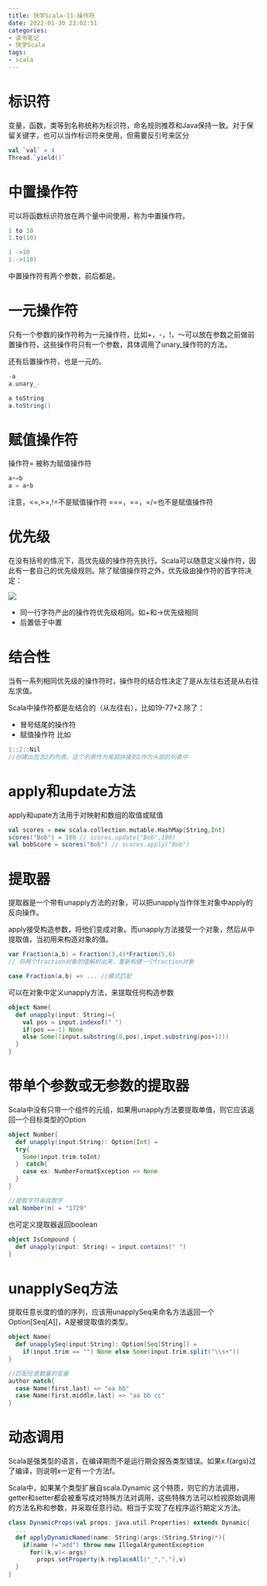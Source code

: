 ```yaml
---
title: 快学Scala-11-操作符
date: 2022-01-30 23:02:51
categories:
- 读书笔记
- 快学Scala
tags:
- scala
---
```



# 标识符

变量，函数，类等到名称统称为标识符，命名规则推荐和Java保持一致。对于保留关键字，也可以当作标识符来使用，但需要反引号来区分

```scala
val `val` = 4
Thread.`yield()`
```

# 中置操作符

可以将函数标识符放在两个量中间使用，称为中置操作符。

```scala
1 to 10
1.to(10)

1 ->10
1.->(10)
```
中置操作符有两个参数，前后都是。
# 一元操作符

只有一个参数的操作符称为一元操作符，比如+，-，!，～可以放在参数之前做前置操作符，这些操作符只有一个参数，具体调用了unary_操作符的方法。

还有后置操作符，也是一元的。

```scala
-a
a.unary_-

a toString
a.toString()
```

# 赋值操作符

操作符= 被称为赋值操作符

```scala
a+=b
a = a+b
```
注意，<=,>=,!=不是赋值操作符
===，==，=/=也不是赋值操作符

# 优先级

在没有括号的情况下，高优先级的操作符先执行。Scala可以随意定义操作符，因此有一套自己的优先级规则。除了赋值操作符之外，优先级由操作符的首字符决定：

![](1.png)

* 同一行字符产出的操作符优先级相同。如+和->优先级相同
* 后置低于中置
# 结合性

当有一系列相同优先级的操作符时，操作符的结合性决定了是从左往右还是从右往左求值。

Scala中操作符都是左结合的（从左往右），比如19-77+2.除了：

* 冒号结尾的操作符
* 赋值操作符
比如

```scala
1::2::Nil
//创建出包含2的列表，这个列表作为尾部拼接到1作为头部的列表中
```

# apply和update方法

apply和upate方法用于对映射和数组的取值或赋值

```scala
val scores = new scala.collection.mutable.HashMap[String,Int]
scores("Bob") = 100 // scores.update("Bob",100)
val bobScore = scores("Bob") // scores.apply("Bob")
```

# 提取器

提取器是一个带有unapply方法的对象，可以把unapply当作伴生对象中apply的反向操作。

apply接受构造参数，将他们变成对象。而unapply方法接受一个对象，然后从中提取值，当初用来构造对象的值。

```scala
var Fraction(a,b) = Fraction(3,4)*Fraction(5,6)
// 将两个fraction对象的值解析出来，重新构建一个fraction对象

case Fraction(a,b) => ... //模式匹配
```
可以在对象中定义unapply方法，来提取任何构造参数
```scala
object Name{
  def unapply(input: String)={
    val pos = input.indexof(" ")
    if(pos ==-1) None
    else Some((input.substring(0,pos),input.substring(pos+1)))
  }
}
```

# 带单个参数或无参数的提取器

 Scala中没有只带一个组件的元组，如果用unapply方法要提取单值，则它应该返回一个目标类型的Option

```scala
object Number{
  def unapply(input:String): Option[Int] =
  try{
    Some(input.trim.toInt)
  }  catch{
    case ex: NumberFormatException => None
  }
}

//提取字符串成数字
val Nomber(n) = "1729"
```
也可定义提取器返回boolean
```scala
object IsCompound {
  def unapply(input: String) = input.contains(" ")
}
```

# unapplySeq方法

提取任意长度的值的序列，应该用unapplySeq来命名方法返回一个Option[Seq[A]]，A是被提取值的类型。

```scala
object Name{
  def unapplySeq(input:String): Option[Seq[String]] = 
    if(input.trim == "") None else Some(input.trim.split("\\s+"))
}

//匹配任意数量的变量
author match{
  case Name(first,last) => "aa bb"
  case Name(first,middle,last) => "aa bb cc"
}
```

# 动态调用

 Scala是强类型的语言，在编译期而不是运行期会报告类型错误。如果x.f(args)过了编译，则说明x一定有一个方法f。

Scala中，如果某个类型扩展自scala.Dynamic 这个特质，则它的方法调用，getter和setter都会被重写成对特殊方法对调用，这些特殊方法可以检视原始调用的方法名称和参数，并采取任意行动。相当于实现了在程序运行期定义方法。

```scala
class DynamicProps(val props: java.util.Properties) extends Dynamic{
  ...
  def applyDynamicNamed(name: String)(args:(String,String)*){
    if(name !="add") throw new IllegalArgumentException
      for((k,v)<-args)
        props.setProperty(k.replaceAll("_","."),v)
  }
}
```

